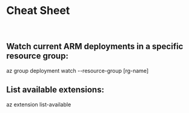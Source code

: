 # Cheat Sheet

<br>

## Watch current ARM deployments in a specific resource group:
az group deployment watch --resource-group [rg-name]

## List available extensions:
az extension list-available

<br>

<!-- 
## FYLL PÅ! Kolla igenom om fler vettiga extensions! az aks användbara! Även allt som rör deploy!
-->